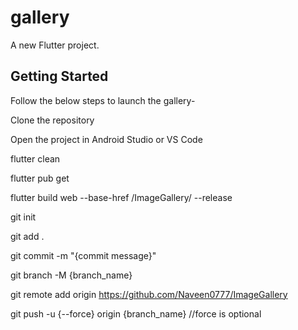 # gallery

A new Flutter project.

## Getting Started

Follow the below steps to launch the gallery-

Clone the repository

Open the project in Android Studio or VS Code

flutter clean

flutter pub get

flutter build web --base-href /ImageGallery/ --release

git init

git add .

git commit -m "{commit message}"

git branch -M {branch_name}

git remote add origin https://github.com/Naveen0777/ImageGallery

git push -u {--force} origin {branch_name} //force is optional
